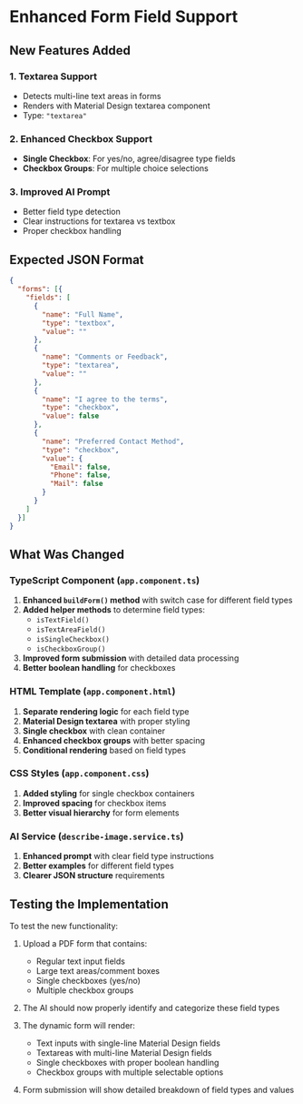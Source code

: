 # Enhanced Form Field Support

## New Features Added

### 1. **Textarea Support**
- Detects multi-line text areas in forms
- Renders with Material Design textarea component
- Type: `"textarea"`

### 2. **Enhanced Checkbox Support**
- **Single Checkbox**: For yes/no, agree/disagree type fields
- **Checkbox Groups**: For multiple choice selections

### 3. **Improved AI Prompt**
- Better field type detection
- Clear instructions for textarea vs textbox
- Proper checkbox handling

## Expected JSON Format

```json
{
  "forms": [{
    "fields": [
      {
        "name": "Full Name",
        "type": "textbox",
        "value": ""
      },
      {
        "name": "Comments or Feedback",
        "type": "textarea", 
        "value": ""
      },
      {
        "name": "I agree to the terms",
        "type": "checkbox",
        "value": false
      },
      {
        "name": "Preferred Contact Method",
        "type": "checkbox",
        "value": {
          "Email": false,
          "Phone": false,
          "Mail": false
        }
      }
    ]
  }]
}
```

## What Was Changed

### TypeScript Component (`app.component.ts`)
1. **Enhanced `buildForm()` method** with switch case for different field types
2. **Added helper methods** to determine field types:
   - `isTextField()`
   - `isTextAreaField()`
   - `isSingleCheckbox()`
   - `isCheckboxGroup()`
3. **Improved form submission** with detailed data processing
4. **Better boolean handling** for checkboxes

### HTML Template (`app.component.html`)
1. **Separate rendering logic** for each field type
2. **Material Design textarea** with proper styling
3. **Single checkbox** with clean container
4. **Enhanced checkbox groups** with better spacing
5. **Conditional rendering** based on field types

### CSS Styles (`app.component.css`)
1. **Added styling** for single checkbox containers
2. **Improved spacing** for checkbox items
3. **Better visual hierarchy** for form elements

### AI Service (`describe-image.service.ts`)
1. **Enhanced prompt** with clear field type instructions
2. **Better examples** for different field types
3. **Clearer JSON structure** requirements

## Testing the Implementation

To test the new functionality:

1. Upload a PDF form that contains:
   - Regular text input fields
   - Large text areas/comment boxes
   - Single checkboxes (yes/no)
   - Multiple checkbox groups

2. The AI should now properly identify and categorize these field types

3. The dynamic form will render:
   - Text inputs with single-line Material Design fields
   - Textareas with multi-line Material Design fields
   - Single checkboxes with proper boolean handling
   - Checkbox groups with multiple selectable options

4. Form submission will show detailed breakdown of field types and values

